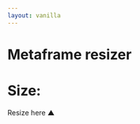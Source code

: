 ```yaml
---
layout: vanilla
---
```


<head>
<link rel="stylesheet" href="{{site.data.urls.bulma}}">
<link rel="stylesheet" href="css/styles.css">

<script src="{{site.baseurl}}{{site.data.urls-internal.metapage_library_path}}"></script>
</head>

<body>

<div class="horizontal">
	<h1 id="title">Metaframe resizer</h1>
	<h1 id="size-display">Size:</h1>
</div>

<div class="iframe-wrapper-container" >
	<div id="iframe-wrapper" class="iframe-wrapper" ></div>
</div>

<div  class="horizontal-reverse" >
	<div id="resize-here">
		<span id="helper-text" class="has-text-info is-size-7">Resize here ▲</span>
	</div>
</div>


</body>

<script src="index.js"></script>
